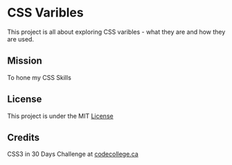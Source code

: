 # CSS Varibles


This project is all about exploring CSS varibles - what they are and how they are used. 


## Mission

To hone my CSS Skills


## License

This project is under the MIT [License](#)


## Credits

CSS3 in 30 Days Challenge at [codecollege.ca](#)